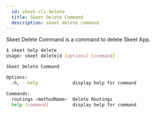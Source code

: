 ```yaml
---
  id: skeet-cli-delete
  title: Skeet Delete Command
  description: skeet delete command
---
```


Skeet Delete Command is a command to delete Skeet App.

```bash
$ skeet help delete
Usage: skeet delete|d [options] [command]

Skeet Delete Command

Options:
  -h, --help             display help for command

Commands:
  routings <methodName>  Delete Routings
  help [command]         display help for command
```
